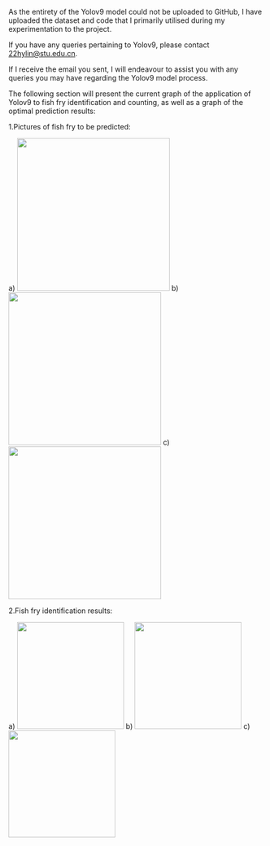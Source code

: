 As the entirety of the Yolov9 model could not be uploaded to GitHub, I have uploaded the dataset and code that I primarily utilised during my experimentation to the project. 

If you have any queries pertaining to Yolov9, please contact 22hylin@stu.edu.cn. 

If I receive the email you sent, I will endeavour to assist you with any queries you may have regarding the Yolov9 model process.

The following section will present the current graph of the application of Yolov9 to fish fry identification and counting, as well as a graph of the optimal prediction results:

1.Pictures of fish fry to be predicted:

a)
<img src="https://github.com/WEllin06/Yolov9-In-Specific-Practice/assets/131169223/3c2ea146-bed4-4d84-a22f-1d87f4b87ab2" width="300px">
b)
<img src="https://github.com/WEllin06/Yolov9-In-Specific-Practice/assets/131169223/16e9ac4e-faa3-44d4-a3c2-9600bd5726f1" width="300px">
c)
<img src="https://github.com/WEllin06/Yolov9-In-Specific-Practice/assets/131169223/2d188eaa-935b-4c8b-a451-e88277a97dc6" width="300px">

2.Fish fry identification results:

a)
<img src="https://github.com/WEllin06/Yolov9-In-Specific-Practice/assets/131169223/be67d3fd-4bda-4d99-ab48-2ea8587bbf85" width="210px">
b)
<img src="https://github.com/WEllin06/Yolov9-In-Specific-Practice/assets/131169223/c6ba771a-1691-41d0-8f65-f609176c8fae" width="210px">
c)
<img src="https://github.com/WEllin06/Yolov9-In-Specific-Practice/assets/131169223/1554536a-4710-4d4f-8bfc-fe25b08cb783" width="210px">

